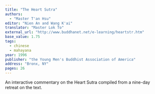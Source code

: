 ```yaml
---
title: "The Heart Sutra"
authors:
  - "Master T'an Hsu"
editor: "Nien An and Wang K'ai"
translator: "Master Lok To"
external_url: "http://www.buddhanet.net/e-learning/heartstr.htm"
base_value: 1.75
tags:
  - chinese
  - mahayana
year: 1996
publisher: "the Young Men's Buddhist Association of America"
address: "Bronx, NY"
pages: 26
---
```


An interactive commentary on the Heart Sutra compiled from a nine-day retreat on the text.
